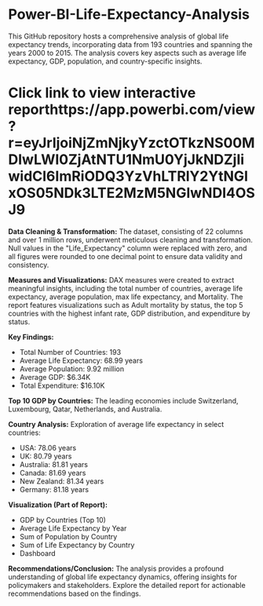 # Power-BI-Life-Expectancy-Analysis
This GitHub repository hosts a comprehensive analysis of global life expectancy trends, incorporating data from 193 countries and spanning the years 2000 to 2015. The analysis covers key aspects such as average life expectancy, GDP, population, and country-specific insights.

# Click link to view interactive reporthttps://app.powerbi.com/view?r=eyJrIjoiNjZmNjkyYzctOTkzNS00MDIwLWI0ZjAtNTU1NmU0YjJkNDZjIiwidCI6ImRiODQ3YzVhLTRlY2YtNGIxOS05NDk3LTE2MzM5NGIwNDI4OSJ9 

**Data Cleaning & Transformation:**
The dataset, consisting of 22 columns and over 1 million rows, underwent meticulous cleaning and transformation. Null values in the "Life_Expectancy" column were replaced with zero, and all figures were rounded to one decimal point to ensure data validity and consistency.

**Measures and Visualizations:**
DAX measures were created to extract meaningful insights, including the total number of countries, average life expectancy, average population, max life expectancy, and Mortality. The report features visualizations such as Adult mortality by status, the top 5 countries with the highest infant rate, GDP distribution, and expenditure by status.

**Key Findings:**
- Total Number of Countries: 193
- Average Life Expectancy: 68.99 years
- Average Population: 9.92 million
- Average GDP: $6.34K
- Total Expenditure: $16.10K

**Top 10 GDP by Countries:**
The leading economies include Switzerland, Luxembourg, Qatar, Netherlands, and Australia.

**Country Analysis:**
Exploration of average life expectancy in select countries:
- USA: 78.06 years
- UK: 80.79 years
- Australia: 81.81 years
- Canada: 81.69 years
- New Zealand: 81.34 years
- Germany: 81.18 years

**Visualization (Part of Report):**
- GDP by Countries (Top 10)
- Average Life Expectancy by Year
- Sum of Population by Country
- Sum of Life Expectancy by Country
- Dashboard

**Recommendations/Conclusion:**
The analysis provides a profound understanding of global life expectancy dynamics, offering insights for policymakers and stakeholders. Explore the detailed report for actionable recommendations based on the findings.
